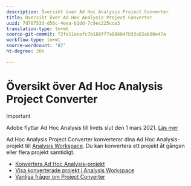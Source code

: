 ```yaml
---
description: Översikt över Ad Hoc Analysis Project Converter
title: Översikt över Ad Hoc Analysis Project Converter
uuid: 7d78753d-d56c-4eea-b1dd-7c9ec225cce3
translation-type: tm+mt
source-git-commit: f2fe11eeafc7b188ff7a886847b33a82ab80e47a
workflow-type: tm+mt
source-wordcount: '87'
ht-degree: 26%

---
```



# Översikt över Ad Hoc Analysis Project Converter

>[!IMPORTANT]
>
>Adobe flyttar Ad Hoc Analysis till livets slut den 1 mars 2021. [Läs mer](https://adobe.ly/discoverworkspace)

Ad Hoc Analysis Project Converter konverterar dina Ad Hoc Analysis-projekt till [Analysis Workspace](https://docs.adobe.com/content/help/en/analytics/analyze/analysis-workspace/home.html). Du kan konvertera ett projekt åt gången eller flera projekt samtidigt.

* [Konvertera Ad Hoc Analysis-projekt](/help/analyze/ad-hoc-analysis/c-aha-project-converter/aha2aw-workflow.md#topic_5A55F73488704C5D8E42CDD04B5984DE)
* [Visa konverterade projekt i Analysis Workspace](/help/analyze/ad-hoc-analysis/c-aha-project-converter/view-projects-workspace.md)
* [Vanliga frågor om Project Converter](/help/analyze/ad-hoc-analysis/c-aha-project-converter/aha2aw-converter-faq.md#topic_8231595303AD403E9322645A63632D57)




